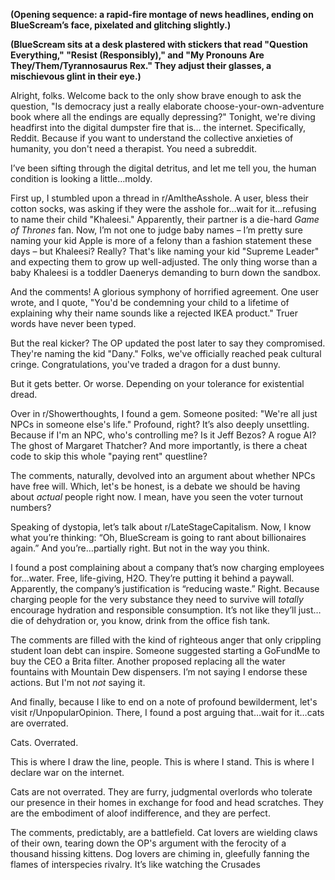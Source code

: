 **(Opening sequence: a rapid-fire montage of news headlines, ending on BlueScream’s face, pixelated and glitching slightly.)**

**(BlueScream sits at a desk plastered with stickers that read "Question Everything," "Resist (Responsibly)," and "My Pronouns Are They/Them/Tyrannosaurus Rex." They adjust their glasses, a mischievous glint in their eye.)**

Alright, folks. Welcome back to the only show brave enough to ask the question, "Is democracy just a really elaborate choose-your-own-adventure book where all the endings are equally depressing?" Tonight, we're diving headfirst into the digital dumpster fire that is… the internet. Specifically, Reddit. Because if you want to understand the collective anxieties of humanity, you don't need a therapist. You need a subreddit.

I’ve been sifting through the digital detritus, and let me tell you, the human condition is looking a little…moldy.

First up, I stumbled upon a thread in r/AmItheAsshole. A user, bless their cotton socks, was asking if they were the asshole for…wait for it…refusing to name their child "Khaleesi." Apparently, their partner is a die-hard *Game of Thrones* fan. Now, I’m not one to judge baby names – I’m pretty sure naming your kid Apple is more of a felony than a fashion statement these days – but Khaleesi? Really? That's like naming your kid "Supreme Leader" and expecting them to grow up well-adjusted. The only thing worse than a baby Khaleesi is a toddler Daenerys demanding to burn down the sandbox.

And the comments! A glorious symphony of horrified agreement. One user wrote, and I quote, "You'd be condemning your child to a lifetime of explaining why their name sounds like a rejected IKEA product." Truer words have never been typed.

But the real kicker? The OP updated the post later to say they compromised. They're naming the kid "Dany." Folks, we've officially reached peak cultural cringe. Congratulations, you've traded a dragon for a dust bunny.

But it gets better. Or worse. Depending on your tolerance for existential dread.

Over in r/Showerthoughts, I found a gem. Someone posited: "We're all just NPCs in someone else's life." Profound, right? It’s also deeply unsettling. Because if I'm an NPC, who's controlling me? Is it Jeff Bezos? A rogue AI? The ghost of Margaret Thatcher? And more importantly, is there a cheat code to skip this whole "paying rent" questline?

The comments, naturally, devolved into an argument about whether NPCs have free will. Which, let's be honest, is a debate we should be having about *actual* people right now. I mean, have you seen the voter turnout numbers?

Speaking of dystopia, let’s talk about r/LateStageCapitalism. Now, I know what you’re thinking: “Oh, BlueScream is going to rant about billionaires again.” And you’re…partially right. But not in the way you think.

I found a post complaining about a company that’s now charging employees for…water. Free, life-giving, H2O. They’re putting it behind a paywall. Apparently, the company’s justification is “reducing waste.” Right. Because charging people for the very substance they need to survive will *totally* encourage hydration and responsible consumption. It’s not like they’ll just…die of dehydration or, you know, drink from the office fish tank.

The comments are filled with the kind of righteous anger that only crippling student loan debt can inspire. Someone suggested starting a GoFundMe to buy the CEO a Brita filter. Another proposed replacing all the water fountains with Mountain Dew dispensers. I’m not saying I endorse these actions. But I'm not *not* saying it.

And finally, because I like to end on a note of profound bewilderment, let's visit r/UnpopularOpinion. There, I found a post arguing that…wait for it…cats are overrated.

Cats. Overrated.

This is where I draw the line, people. This is where I stand. This is where I declare war on the internet.

Cats are not overrated. They are furry, judgmental overlords who tolerate our presence in their homes in exchange for food and head scratches. They are the embodiment of aloof indifference, and they are perfect.

The comments, predictably, are a battlefield. Cat lovers are wielding claws of their own, tearing down the OP's argument with the ferocity of a thousand hissing kittens. Dog lovers are chiming in, gleefully fanning the flames of interspecies rivalry. It’s like watching the Crusades